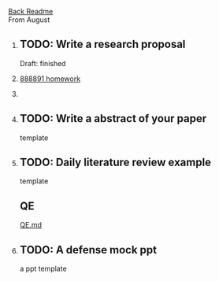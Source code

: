 [Back Readme](../README.md)  
From August

1. ## TODO: Write a research proposal
   Draft: finished 
2. [888891 homework](../888891.md)
3. 

4. ## TODO: Write a abstract of your paper
   template
5. ## TODO: Daily literature review example
   template

   ## QE
   [QE.md](../Research/QE.md)

6. ## TODO: A defense mock ppt
   a ppt template